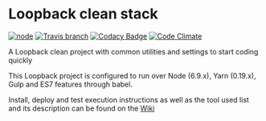 # Loopback clean stack

[![node](https://img.shields.io/node/v/gh-badges.svg?style=flat-square)](6.9.x) 
[![Travis branch](https://img.shields.io/travis/rust-lang/rust/master.svg?style=flat-square)]() 
[![Codacy Badge](https://api.codacy.com/project/badge/Grade/9821dd4d218449b98e0601d58ecdc12b)](https://www.codacy.com/app/garusis/looback-clean-stack?utm_source=github.com&utm_medium=referral&utm_content=garusis/looback-clean-stack&utm_campaign=badger)
[![Code Climate](https://img.shields.io/codeclimate/issues/github/me-and/mdf.svg?style=flat-square)]() 

A Loopback clean project with common utilities and settings to start coding quickly

This Loopback project is configured to run over Node (6.9.x), Yarn (0.19.x), Gulp and ES7 features through babel.

Install, deploy and test execution instructions as well as the tool used list and its description can be found on the [Wiki](https://github.com/garusis/looback-clean-stack/wiki) 
